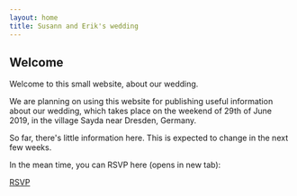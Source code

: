 ```yaml
---
layout: home
title: Susann and Erik's wedding
---
```


## Welcome

Welcome to this small website, about our wedding.

We are planning on using this website for publishing useful information about
our wedding, which takes place on the weekend of 29th of June 2019, in the
village Sayda near Dresden, Germany.

So far, there's little information here. This is expected to change in the
next few weeks.

In the mean time, you can RSVP here (opens in new tab):

<a class="btn btn-primary" target="_blank" href="https://docs.google.com/forms/d/e/1FAIpQLSeLYs3B6RdTgtPgwBYkXXub9snsoozBnii9Ar8FwXZ8f1J7hA/viewform" role="button">RSVP</a>
